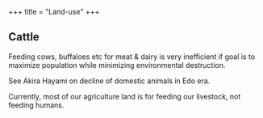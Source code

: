 +++
title = "Land-use"
+++

## Cattle
Feeding cows, buffaloes etc for meat & dairy is very inefficient if goal is to maximize population while minimizing environmental destruction.

See Akira Hayami on decline of domestic animals in Edo era.

Currently, most of our agriculture land is for feeding our livestock, not feeding humans.
